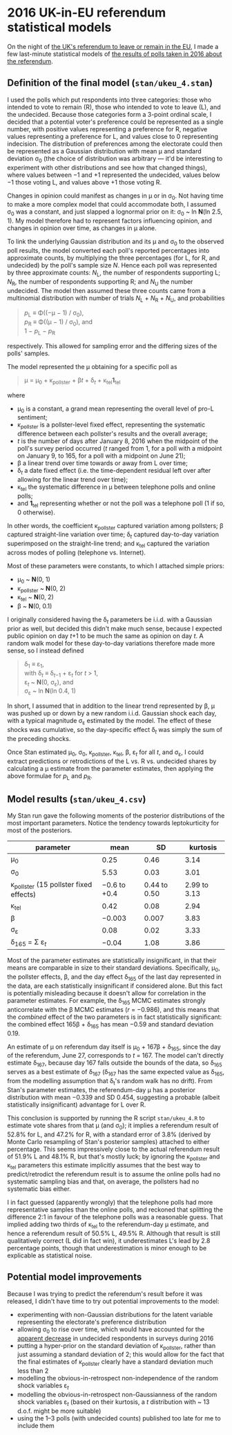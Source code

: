 2016 UK-in-EU referendum statistical models
===========================================

On the night of [the UK's referendum to leave or remain in the EU](https://en.wikipedia.org/wiki/United_Kingdom_European_Union_membership_referendum,_2016), I made a few last-minute statistical models of [the results of polls taken in 2016 about the referendum](https://en.wikipedia.org/wiki/Opinion_polling_for_the_United_Kingdom_European_Union_membership_referendum#2016).

## Definition of the final model (`stan/ukeu_4.stan`)

I used the polls which put respondents into three categories: those who intended to vote to remain (R), those who intended to vote to leave (L), and the undecided.
Because those categories form a 3-point ordinal scale, I decided that a potential voter's preference could be represented as a single number, with positive values representing a preference for R, negative values representing a preference for L, and values close to 0 representing indecision. The distribution of preferences among the electorate could then be represented as a Gaussian distribution with mean &mu; and standard deviation &sigma;<sub>0</sub> (the choice of distribution was arbitrary &mdash; it'd be interesting to experiment with other distributions and see how that changed things), where values between &#8722;1 and +1 represented the undecided, values below &#8722;1 those voting L, and values above +1 those voting R.

Changes in opinion could manifest as changes in &mu; or in &sigma;<sub>0</sub>.
Not having time to make a more complex model that could accommodate both, I assumed &sigma;<sub>0</sub> was a constant, and just slapped a lognormal prior on it: &sigma;<sub>0</sub> ~ ln **N**(ln 2.5, 1).
My model therefore had to represent factors influencing opinion, and changes in opinion over time, as changes in &mu; alone.

To link the underlying Gaussian distribution and its &mu; and &sigma;<sub>0</sub> to the observed poll results, the model converted each poll's reported percentages into approximate counts, by multiplying the three percentages (for L, for R, and undecided) by the poll's sample size *N*.
Hence each poll was represented by three approximate counts: *N*<sub>L</sub>, the number of respondents supporting L; *N*<sub>R</sub>, the number of respondents supporting R; and *N*<sub>U</sub> the number undecided.
The model then assumed these three counts came from a multinomial distribution with number of trials *N*<sub>L</sub> + *N*<sub>R</sub> + *N*<sub>U</sub>, and probabilities

> *p*<sub>L</sub> &equiv; &Phi;((&#8722;&mu; &#8722; 1) / &sigma;<sub>0</sub>),    
> *p*<sub>R</sub> &equiv; &Phi;((&mu; &#8722; 1) / &sigma;<sub>0</sub>), and    
> 1 &#8722; *p*<sub>L</sub> &#8722; *p*<sub>R</sub>

respectively.
This allowed for sampling error and the differing sizes of the polls' samples.

The model represented the &mu; obtaining for a specific poll as

> &mu; = &mu;<sub>0</sub> + &kappa;<sub>pollster</sub> + &beta;*t* + &delta;<sub>*t*</sub> + &kappa;<sub>tel</sub>**1**<sub>tel</sub>

where

* &mu;<sub>0</sub> is a constant, a grand mean representing the overall level of pro-L sentiment;
* &kappa;<sub>pollster</sub> is a pollster-level fixed effect, representing the systematic difference between each pollster's results and the overall average;
* *t* is the number of days after January 8, 2016 when the midpoint of the poll's survey period occurred (*t* ranged from 1, for a poll with a midpoint on January 9, to 165, for a poll with a midpoint on June 21);
* &beta; a linear trend over time towards or away from L over time;
* &delta;<sub>*t*</sub> a date fixed effect (i.e. the time-dependent residual left over after allowing for the linear trend over time);
* &kappa;<sub>tel</sub> the systematic difference in &mu; between telephone polls and online polls;
* and **1**<sub>tel</sub> representing whether or not the poll was a telephone poll (1 if so, 0 otherwise).

In other words, the coefficient
&kappa;<sub>pollster</sub> captured variation among pollsters;
&beta; captured straight-line variation over time;
&delta;<sub>*t*</sub> captured day-to-day variation superimposed on the straight-line trend;
and &kappa;<sub>tel</sub> captured the variation across modes of polling (telephone vs. Internet).

Most of these parameters were constants, to which I attached simple priors:

* &mu;<sub>0</sub> ~ **N**(0, 1)
* &kappa;<sub>pollster</sub> ~ **N**(0, 2)
* &kappa;<sub>tel</sub> ~ **N**(0, 2)
* &beta; ~ **N**(0, 0.1)

I originally considered having the &delta;<sub>*t*</sub> parameters be i.i.d. with a Gaussian prior as well, but decided this didn't make much sense, because I expected public opinion on day *t*+1 to be much the same as opinion on day *t*.
A random walk model for these day-to-day variations therefore made more sense, so I instead defined

> &delta;<sub>1</sub> &equiv; &epsilon;<sub>1</sub>,    
> with &delta;<sub>*t*</sub> &equiv; &delta;<sub>*t*&#8722;1</sub> + &epsilon;<sub>*t*</sub> for *t* &gt; 1,    
> &epsilon;<sub>*t*</sub> ~ **N**(0, &sigma;<sub>&epsilon;</sub>), and    
> &sigma;<sub>&epsilon;</sub> ~ ln **N**(ln 0.4, 1)

In short, I assumed that in addition to the linear trend represented by &beta;, &mu; was pushed up or down by a new random i.i.d. Gaussian shock each day, with a typical magnitude &sigma;<sub>&epsilon;</sub> estimated by the model.
The effect of these shocks was cumulative, so the day-specific effect &delta;<sub>*t*</sub> was simply the sum of the preceding shocks.

Once Stan estimated &mu;<sub>0</sub>, &sigma;<sub>0</sub>, &kappa;<sub>pollster</sub>, &kappa;<sub>tel</sub>, &beta;, &epsilon;<sub>*t*</sub> for all *t*, and &sigma;<sub>&epsilon;</sub>, I could extract predictions or retrodictions of the L vs. R vs. undecided shares by calculating a &mu; estimate from the parameter estimates, then applying the above formulae for *p*<sub>L</sub> and *p*<sub>R</sub>.

## Model results (`stan/ukeu_4.csv`)

My Stan run gave the following moments of the posterior distributions of the most important parameters.
Notice the tendency towards leptokurticity for most of the posteriors.

| parameter                                               | mean | SD   | kurtosis |
|---------------------------------------------------------|------|------|----------|
| &mu;<sub>0</sub>                                        | 0.25 | 0.46 | 3.14 |
| &sigma;<sub>0</sub>                                     | 5.53 | 0.03 | 3.01 |
| &kappa;<sub>pollster</sub> (15 pollster fixed effects)  | &#8722;0.6 to +0.4 | 0.44 to 0.50 | 2.99 to 3.13 |
| &kappa;<sub>tel</sub>                                   | 0.42 | 0.08 | 2.94 |
| &beta;                                                  | &#8722;0.003 | 0.007 | 3.83 |
| &sigma;<sub>&epsilon;</sub>                             | 0.08 | 0.02 | 3.33 |
| &delta;<sub>165</sub> = &Sigma; &epsilon;<sub>*t*</sub> | &#8722;0.04 | 1.08 | 3.86 |

Most of the parameter estimates are statistically insignificant, in that their means are comparable in size to their standard deviations.
Specifically, &mu;<sub>0</sub>, the pollster effects, &beta;, and the day effect &delta;<sub>165</sub> of the last day represented in the data, are each statistically insignificant if considered alone.
But this fact is potentially misleading because it doesn't allow for correlation in the parameter estimates.
For example, the &delta;<sub>165</sub> MCMC estimates strongly anticorrelate with the &beta; MCMC estimates (*r* = &#8722;0.986), and this means that the *combined* effect of the two parameters is in fact statistically significant: the combined effect 165&beta; + &delta;<sub>165</sub> has mean &#8722;0.59 and standard deviation 0.19.

An estimate of &mu; on referendum day itself is &mu;<sub>0</sub> + 167&beta; + &delta;<sub>165</sub>, since the day of the referendum, June 27, corresponds to *t* = 167.
The model can't directly estimate &delta;<sub>167</sub>, because day 167 falls outside the bounds of the data, so &delta;<sub>165</sub> serves as a best estimate of &delta;<sub>167</sub> (&delta;<sub>167</sub> has the same expected value as &delta;<sub>165</sub>, from the modelling assumption that &delta;<sub>t</sub>'s random walk has no drift).
From Stan's parameter estimates, the referendum-day &mu; has a posterior distribution with mean &#8722;0.339 and SD 0.454, suggesting a probable (albeit statistically insignificant) advantage for L over R.

This conclusion is supported by running the R script `stan/ukeu_4.R` to estimate vote shares from that &mu; (and &sigma;<sub>0</sub>); it implies a referendum result of 52.8% for L, and 47.2% for R, with a standard error of 3.8% (derived by Monte Carlo resampling of Stan's posterior samples) attached to either percentage.
This seems impressively close to the actual referendum result of 51.9% L and 48.1% R, but that's mostly luck; by ignoring the &kappa;<sub>pollster</sub> and &kappa;<sub>tel</sub> parameters this estimate implicitly assumes that the best way to predict/retrodict the referendum result is to assume the online polls had no systematic sampling bias and that, on average, the pollsters had no systematic bias either.

I in fact guessed (apparently wrongly) that the telephone polls had more representative samples than the online polls, and reckoned that splitting the difference 2:1 in favour of the telephone polls was a reasonable guess.
That implied adding two thirds of &kappa;<sub>tel</sub> to the referendum-day &mu; estimate, and hence a referendum result of 50.5% L, 49.5% R.
Although that result is still qualitatively correct (L did in fact win), it underestimates L's lead by 2.8 percentage points, though that underestimation is minor enough to be explicable as statistical noise.

## Potential model improvements

Because I was trying to predict the referendum's result before it was released, I didn't have time to try out potential improvements to the model:

* experimenting with non-Gaussian distributions for the latent variable representing the electorate's preference distribution
* allowing &sigma;<sub>0</sub> to rise over time, which would have accounted for the [apparent decrease](https://en.wikipedia.org/wiki/File:UK_EU_referendum_polling.svg) in undecided respondents in surveys during 2016
* putting a hyper-prior on the standard deviation of &kappa;<sub>pollster</sub>, rather than just assuming a standard deviation of 2; this would allow for the fact that the final estimates of &kappa;<sub>pollster</sub> clearly have a standard deviation much less than 2
* modelling the obvious-in-retrospect non-independence of the random shock variables &epsilon;<sub>*t*</sub>
* modelling the obvious-in-retrospect non-Gaussianness of the random shock variables &epsilon;<sub>*t*</sub> (based on their kurtosis, a *t* distribution with ~ 13 d.o.f. might be more suitable)
* using the 1&ndash;3 polls (with undecided counts) published too late for me to include them
